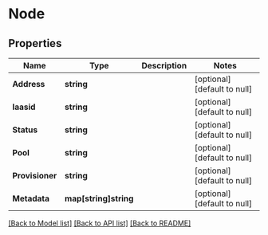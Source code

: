 # Node

## Properties
Name | Type | Description | Notes
------------ | ------------- | ------------- | -------------
**Address** | **string** |  | [optional] [default to null]
**Iaasid** | **string** |  | [optional] [default to null]
**Status** | **string** |  | [optional] [default to null]
**Pool** | **string** |  | [optional] [default to null]
**Provisioner** | **string** |  | [optional] [default to null]
**Metadata** | **map[string]string** |  | [optional] [default to null]

[[Back to Model list]](../README.md#documentation-for-models) [[Back to API list]](../README.md#documentation-for-api-endpoints) [[Back to README]](../README.md)



